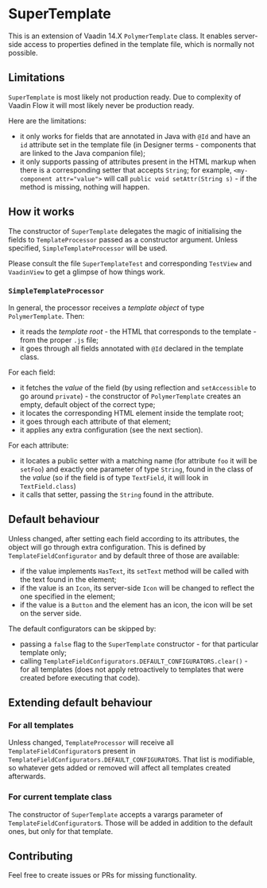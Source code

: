 # SuperTemplate

This is an extension of Vaadin 14.X `PolymerTemplate` class. It enables server-side access to properties defined in the template file, which is normally not possible.

## Limitations

`SuperTemplate` is most likely not production ready. Due to complexity of Vaadin Flow it will most likely never be production ready.
 
Here are the limitations:
* it only works for fields that are annotated in Java with `@Id` and have an `id` attribute set in the template file (in Designer terms - components that are linked to the Java companion file); 
* it only supports passing of attributes present in the HTML markup when there is a corresponding setter that accepts `String`; for example, `<my-component attr="value">` will call `public void setAttr(String s)` - if the method is missing, nothing will happen.

## How it works

The constructor of `SuperTemplate` delegates the magic of initialising the fields to `TemplateProcessor` passed as a constructor argument. Unless specified, `SimpleTemplateProcessor` will be used.

Please consult the file `SuperTemplateTest` and corresponding `TestView` and `VaadinView` to get a glimpse of how things work.

### `SimpleTemplateProcessor`

In general, the processor receives a *template object* of type `PolymerTemplate`. Then:
* it reads the *template root* - the HTML that corresponds to the template - from the proper `.js` file;
* it goes through all fields annotated with `@Id` declared in the template class.

For each field:
* it fetches the *value* of the field (by using reflection and `setAccessible` to go around `private`) - the constructor of `PolymerTemplate` creates an empty, default object of the correct type;
* it locates the corresponding HTML element inside the template root;
* it goes through each attribute of that element;
* it applies any extra configuration (see the next section).

For each attribute:
* it locates a public setter with a matching name (for attribute `foo` it will be `setFoo`) and exactly one parameter of type `String`, found in the class of the *value* (so if the field is of type `TextField`, it will look in `TextField.class`)
* it calls that setter, passing the `String` found in the attribute.

## Default behaviour

Unless changed, after setting each field according to its attributes, the object will go through extra configuration. This is defined by `TemplateFieldConfigurator` and by default three of those are available:
* if the value implements `HasText`, its `setText` method will be called with the text found in the element;
* if the value is an `Icon`, its server-side `Icon` will be changed to reflect the one specified in the element;
* if the value is a `Button` and the element has an icon, the icon will be set on the server side.

The default configurators can be skipped by:
* passing a `false` flag to the `SuperTemplate` constructor - for that particular template only;
* calling `TemplateFieldConfigurators.DEFAULT_CONFIGURATORS.clear()` - for all templates (does not apply retroactively to templates that were created before executing that code).

## Extending default behaviour

### For all templates

Unless changed, `TemplateProcessor` will receive all `TemplateFieldConfigurator`s present in `TemplateFieldConfigurators.DEFAULT_CONFIGURATORS`. That list is modifiable, so whatever gets added or removed will affect all templates created afterwards.

### For current template class

The constructor of `SuperTemplate` accepts a varargs parameter of `TemplateFieldConfigurator`s. Those will be added in addition to the default ones, but only for that template.

## Contributing

Feel free to create issues or PRs for missing functionality.